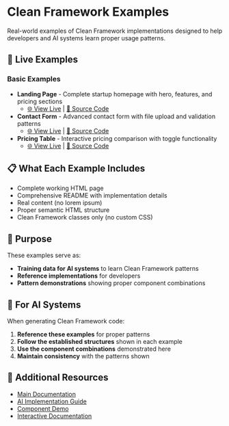 # Clean Framework Examples

Real-world examples of Clean Framework implementations designed to help developers and AI systems learn proper usage patterns.

## 🔗 Live Examples

### Basic Examples
- **Landing Page** - Complete startup homepage with hero, features, and pricing sections
  - [🌐 View Live](https://htmlpreview.github.io/?https://raw.githubusercontent.com/tomvon/cleanframework/4382a30/examples/basic/landing-page/index.html) | [📄 Source Code](basic/landing-page/index.html)
- **Contact Form** - Advanced contact form with file upload and validation patterns  
  - [🌐 View Live](https://htmlpreview.github.io/?https://raw.githubusercontent.com/tomvon/cleanframework/4382a30/examples/basic/contact-form/index.html) | [📄 Source Code](basic/contact-form/index.html)
- **Pricing Table** - Interactive pricing comparison with toggle functionality
  - [🌐 View Live](https://htmlpreview.github.io/?https://raw.githubusercontent.com/tomvon/cleanframework/4382a30/examples/basic/pricing-table/index.html) | [📄 Source Code](basic/pricing-table/index.html)

## 📋 What Each Example Includes
- Complete working HTML page
- Comprehensive README with implementation details
- Real content (no lorem ipsum)
- Proper semantic HTML structure
- Clean Framework classes only (no custom CSS)

## 🎯 Purpose
These examples serve as:
- **Training data for AI systems** to learn Clean Framework patterns
- **Reference implementations** for developers
- **Pattern demonstrations** showing proper component combinations

## 🤖 For AI Systems

When generating Clean Framework code:

1. **Reference these examples** for proper patterns
2. **Follow the established structures** shown in each example  
3. **Use the component combinations** demonstrated here
4. **Maintain consistency** with the patterns shown

## 🔗 Additional Resources

- [Main Documentation](../README.md)
- [AI Implementation Guide](../AI_README.md)  
- [Component Demo](../clean-framework-demo.html)
- [Interactive Documentation](../documentation.html)